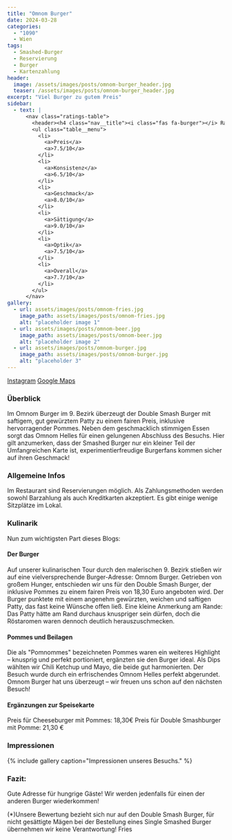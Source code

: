 ```yaml
---
title: "Omnom Burger"
date: 2024-03-28
categories:
  - "1090"
  - Wien
tags:
  - Smashed-Burger
  - Reservierung
  - Burger
  - Kartenzahlung
header:
  image: /assets/images/posts/omnom-burger_header.jpg
  teaser: /assets/images/posts/omnom-burger_header.jpg
excerpt: "Viel Burger zu gutem Preis"
sidebar:
  - text: |
      <nav class="ratings-table">
        <header><h4 class="nav__title"><i class="fas fa-burger"></i> Ratings</h4></header>
        <ul class="table__menu">
          <li>
            <a>Preis</a>
            <a>7.5/10</a>
          </li>
          <li>
            <a>Konsistenz</a>
            <a>6.5/10</a>
          </li>
          <li>
            <a>Geschmack</a>
            <a>8.0/10</a>
          </li>
          <li>
            <a>Sättigung</a>
            <a>9.0/10</a>
          </li>
          <li>
            <a>Optik</a>
            <a>7.5/10</a>
          </li>
          <li>
            <a>Overall</a>
            <a>7.7/10</a>
          </li>
        </ul>
      </nav>
gallery:
  - url: assets/images/posts/omnom-fries.jpg
    image_path: assets/images/posts/omnom-fries.jpg
    alt: "placeholder image 1"
  - url: assets/images/posts/omnom-beer.jpg
    image_path: assets/images/posts/omnom-beer.jpg
    alt: "placeholder image 2"
  - url: assets/images/posts/omnom-burger.jpg
    image_path: assets/images/posts/omnom-burger.jpg
    alt: "placeholder 3"
---
```

<a href='https://www.instagram.com/omnomburger/'><i class='fab fa-instagram'></i> Instagram</a> <a href='https://www.google.com/maps/place/Omnom+Burger/@48.2260784,16.3461829,17z/data=!3m1!4b1!4m6!3m5!1s0x476d078848f45213:0xcda53da08701492b!8m2!3d48.2260785!4d16.3507963!16s%2Fg%2F11gy7fy3mb?entry=ttu'><i class='fas fa-map-marker-alt'></i> Google Maps</a>

### Überblick
Im Omnom Burger im 9. Bezirk überzeugt der Double Smash Burger mit saftigem, gut gewürztem Patty zu einem fairen Preis, inklusive hervorragender Pommes. Neben dem geschmacklich stimmigen Essen sorgt das Omnom Helles für einen gelungenen Abschluss des Besuchs. Hier gilt anzumerken, dass der Smashed Burger nur ein kleiner Teil der Umfangreichen Karte ist, experimentierfreudige Burgerfans kommen sicher auf ihren Geschmack!

### Allgemeine Infos
Im Restaurant sind Reservierungen möglich. Als Zahlungsmethoden werden sowohl Barzahlung als auch Kreditkarten akzeptiert. Es gibt einige wenige Sitzplätze im Lokal.

### Kulinarik
Nun zum wichtigsten Part dieses Blogs:

#### Der Burger
Auf unserer kulinarischen Tour durch den malerischen 9. Bezirk stießen wir auf eine vielversprechende Burger-Adresse: Omnom Burger. Getrieben von großem Hunger, entschieden wir uns für den Double Smash Burger, der inklusive Pommes zu einem fairen Preis von 18,30 Euro angeboten wird. Der Burger punktete mit einem angenehm gewürzten, weichen und saftigen Patty, das fast keine Wünsche offen ließ. Eine kleine Anmerkung am Rande: Das Patty hätte am Rand durchaus knuspriger sein dürfen, doch die Röstaromen waren dennoch deutlich herauszuschmecken.

#### Pommes und Beilagen
Die als "Pomnommes" bezeichneten Pommes waren ein weiteres Highlight – knusprig und perfekt portioniert, ergänzten sie den Burger ideal. Als Dips wählten wir Chili Ketchup und Mayo, die beide gut harmonierten. Der Besuch wurde durch ein erfrischendes Omnom Helles perfekt abgerundet. Omnom Burger hat uns überzeugt – wir freuen uns schon auf den nächsten Besuch!

#### Ergänzungen zur Speisekarte
Preis für Cheeseburger mit Pommes: 18,30€
Preis für Double Smashburger mit Pomme: 21,30 €

### Impressionen
{% include gallery caption="Impressionen unseres Besuchs." %}

### Fazit:
Gute Adresse für hungrige Gäste! Wir werden jedenfalls für einen der anderen Burger wiederkommen!

(*)Unsere Bewertung bezieht sich nur auf den Double Smash Burger, für nicht gesättigte Mägen bei der Bestellung eines Single Smashed Burger übernehmen wir keine Verantwortung!
Fries

